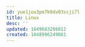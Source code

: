 ```yaml
---
id: yue1jou3pm7k0dv03scji7l
title: Linux
desc: ''
updated: 1649683286812
created: 1648996249061
---
```


